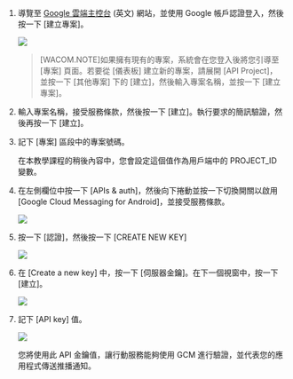 


1.  導覽至 [Google 雲端主控台][Google 雲端主控台] (英文) 網站，並使用 Google 帳戶認證登入，然後按一下 [建立專案]。

    ![][0]

    >[WACOM.NOTE]如果擁有現有的專案，系統會在您登入後將您引導至 [專案] 頁面。若要從 [儀表板] 建立新的專案，請展開 [API Project]，並按一下 [其他專案] 下的 [建立]，然後輸入專案名稱，並按一下 [建立專案]。

2.  輸入專案名稱，接受服務條款，然後按一下 [建立]。執行要求的簡訊驗證，然後再按一下 [建立]。

3.  記下 [專案] 區段中的專案號碼。

    在本教學課程的稍後內容中，您會設定這個值作為用戶端中的 PROJECT\_ID 變數。

4.  在左側欄位中按一下 [APIs & auth]，然後向下捲動並按一下切換開關以啟用 [Google Cloud Messaging for Android]，並接受服務條款。

    ![][1]

5.  按一下 [認證]，然後按一下 [CREATE NEW KEY]

    ![][2]

6.  在 [Create a new key] 中，按一下 [伺服器金鑰]。在下一個視窗中，按一下 [建立]。

    ![][3]

7.  記下 [API key] 值。

    ![][4]

    您將使用此 API 金鑰值，讓行動服務能夠使用 GCM 進行驗證，並代表您的應用程式傳送推播通知。

  [Google 雲端主控台]: http://cloud.google.com/console
  [0]: ./media/notification-hubs-android-get-started/mobile-services-google-new-project.png
  [1]: ./media/notification-hubs-android-get-started/mobile-services-google-enable-GCM.png
  [2]: ./media/notification-hubs-android-get-started/mobile-services-google-create-server-key.png
  [3]: ./media/notification-hubs-android-get-started/mobile-services-google-create-server-key2.png
  [4]: ./media/notification-hubs-android-get-started/mobile-services-google-create-server-key3.png
